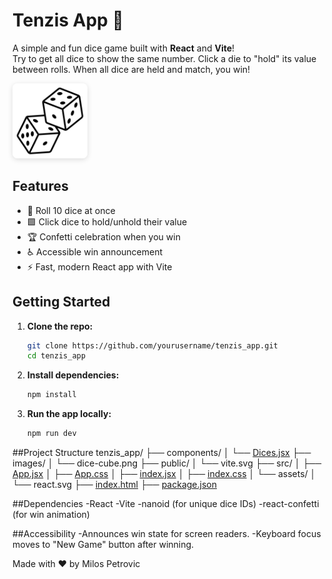 # Tenzis App 🎲

A simple and fun dice game built with **React** and **Vite**!  
Try to get all dice to show the same number. Click a die to "hold" its value between rolls. When all dice are held and match, you win!

<p align="left">
  <img src="images/dice-cube.png" alt="Screenshot" width="120" style="border-radius: 8px; box-shadow: 0 2px 8px #0002;" />
</p>

## Features

- 🎲 Roll 10 dice at once
- 🟩 Click dice to hold/unhold their value
- 🏆 Confetti celebration when you win
- ♿ Accessible win announcement
- ⚡ Fast, modern React app with Vite

## Getting Started

1. **Clone the repo:**
   ```sh
   git clone https://github.com/yourusername/tenzis_app.git
   cd tenzis_app

1. **Install dependencies:**
   ```sh
   npm install

3. **Run the app locally:**
   ```sh
   npm run dev

##Project Structure
tenzis_app/
├── components/
│   └── [Dices.jsx](http://_vscodecontentref_/0)
├── images/
│   └── dice-cube.png
├── public/
│   └── vite.svg
├── src/
│   ├── [App.jsx](http://_vscodecontentref_/1)
│   ├── [App.css](http://_vscodecontentref_/2)
│   ├── [index.jsx](http://_vscodecontentref_/3)
│   ├── [index.css](http://_vscodecontentref_/4)
│   └── assets/
│       └── react.svg
├── [index.html](http://_vscodecontentref_/5)
├── [package.json](http://_vscodecontentref_/6)


##Dependencies
-React
-Vite
-nanoid (for unique dice IDs)
-react-confetti (for win animation)

##Accessibility
-Announces win state for screen readers.
-Keyboard focus moves to "New Game" button after winning.

Made with ❤️ by Milos Petrovic
